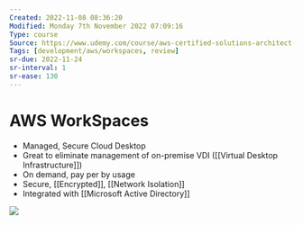 ```yaml
---
Created: 2022-11-08 08:36:20
Modified: Monday 7th November 2022 07:09:16
Type: course
Source: https://www.udemy.com/course/aws-certified-solutions-architect-associate-saa-c01/?xref=E0Aed11STH4LPUQvCz0GJFABTmM=
Tags: [development/aws/workspaces, review]
sr-due: 2022-11-24
sr-interval: 1
sr-ease: 130
---
```


# AWS WorkSpaces

- Managed, Secure Cloud Desktop
- Great to eliminate management of on-premise VDI ([[Virtual Desktop Infrastructure]])
- On demand, pay per by usage
- Secure, [[Encrypted]], [[Network Isolation]]
- Integrated with [[Microsoft Active Directory]]

![](2020-01-02-15-08-38.png)